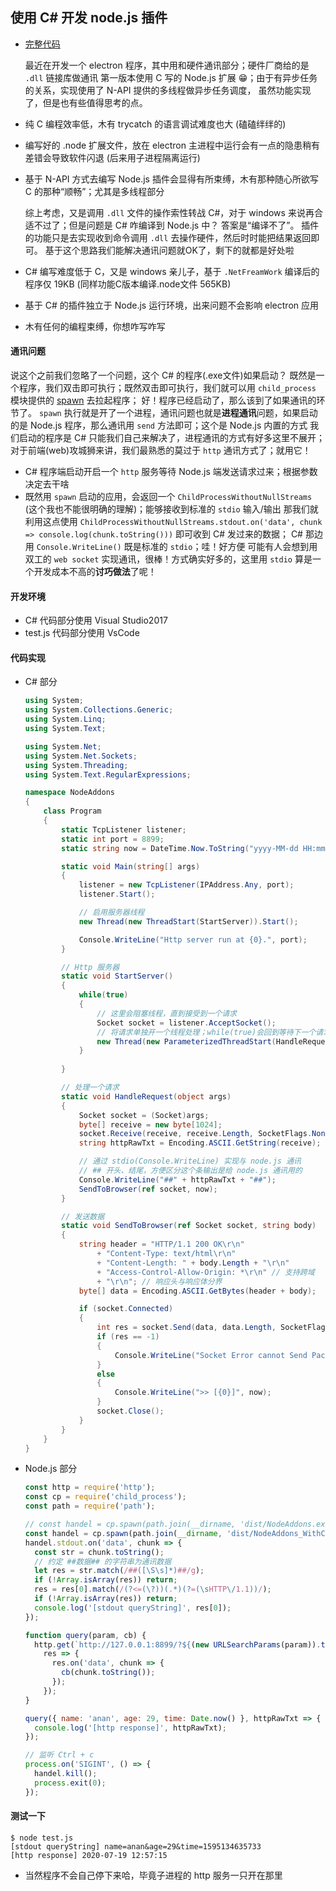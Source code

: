 ## 使用 C# 开发 node.js 插件

- [完整代码](https://github.com/caoxiemeihao/node-addons-c_sharp)

  最近在开发一个 electron 程序，其中用和硬件通讯部分；硬件厂商给的是 `.dll` 链接库做通讯
第一版本使用 C 写的 Node.js 扩展 😁；由于有异步任务的关系，实现使用了 N-API 提供的多线程做异步任务调度，
虽然功能实现了，但是也有些值得思考的点。
- 纯 C 编程效率低，木有 trycatch 的语言调试难度也大 (磕磕绊绊的)
- 编写好的 .node 扩展文件，放在 electron 主进程中运行会有一点的隐患稍有差错会导致软件闪退 (后来用子进程隔离运行)
- 基于 N-API 方式去编写 Node.js 插件会显得有所束缚，木有那种随心所欲写 C 的那种“顺畅”；尤其是多线程部分

  综上考虑，又是调用 `.dll` 文件的操作索性转战 C#，对于 windows 来说再合适不过了；但是问题是 C# 咋编译到 Node.js 中？
答案是“编译不了”。
  插件的功能只是去实现收到命令调用 `.dll` 去操作硬件，然后时时能把结果返回即可。
基于这个思路我们能解决通讯问题就OK了，剩下的就都是好处啦
- C# 编写难度低于 C，又是 windows 亲儿子，基于 `.NetFreamWork` 编译后的程序仅 19KB (同样功能C版本编译.node文件 565KB)
- 基于 C# 的插件独立于 Node.js 运行环境，出来问题不会影响 electron 应用
- 木有任何的编程束缚，你想咋写咋写

#### 通讯问题
  说这个之前我们忽略了一个问题，这个 C# 的程序(.exe文件)如果启动？
既然是一个程序，我们双击即可执行；既然双击即可执行，我们就可以用 `child_process` 模块提供的 
[spawn](https://nodejs.org/dist/latest-v12.x/docs/api/child_process.html#child_process_child_process_spawn_command_args_options) 去拉起程序；
好！程序已经启动了，那么该到了如果通讯的环节了。
`spawn` 执行就是开了一个进程，通讯问题也就是**进程通讯**问题，如果启动的是 Node.js 程序，那么通讯用 `send` 方法即可；这个是 Node.js 内置的方式
我们启动的程序是 C# 只能我们自己来解决了，进程通讯的方式有好多这里不展开；对于前端(web)攻城狮来讲，我们最熟悉的莫过于 `http` 通讯方式了；就用它！
- C# 程序端启动开启一个 `http` 服务等待 Node.js 端发送请求过来；根据参数决定去干啥
- 既然用 `spawn` 启动的应用，会返回一个 `ChildProcessWithoutNullStreams` (这个我也不能很明确的理解)；能够接收到标准的 `stdio` 输入/输出
  那我们就利用这点使用 `ChildProcessWithoutNullStreams.stdout.on('data', chunk => console.log(chunk.toString()))` 即可收到 C# 发过来的数据；
  C# 那边用 `Console.WriteLine()` 既是标准的 `stdio`；哇！好方便
  可能有人会想到用双工的 `web socket` 实现通讯，很棒！方式确实好多的，这里用 `stdio` 算是一个开发成本不高的**讨巧做法**了呢！

#### 开发环境
- C# 代码部分使用 Visual Studio2017
- test.js 代码部分使用 VsCode

#### 代码实现

- C# 部分

  ```cs
  using System;
  using System.Collections.Generic;
  using System.Linq;
  using System.Text;

  using System.Net;
  using System.Net.Sockets;
  using System.Threading;
  using System.Text.RegularExpressions;

  namespace NodeAddons
  {
      class Program
      {
          static TcpListener listener;
          static int port = 8899;
          static string now = DateTime.Now.ToString("yyyy-MM-dd HH:mm:ss");

          static void Main(string[] args)
          {
              listener = new TcpListener(IPAddress.Any, port);
              listener.Start();

              // 启用服务器线程
              new Thread(new ThreadStart(StartServer)).Start();

              Console.WriteLine("Http server run at {0}.", port);
          }

          // Http 服务器
          static void StartServer()
          {
              while(true)
              {
                  // 这里会阻塞线程，直到接受到一个请求
                  Socket socket = listener.AcceptSocket();
                  // 将请求单独开一个线程处理；while(true)会回到等待下一个请求状态，周而复始
                  new Thread(new ParameterizedThreadStart(HandleRequest)).Start(socket);
              }
              
          }

          // 处理一个请求
          static void HandleRequest(object args)
          {
              Socket socket = (Socket)args;
              byte[] receive = new byte[1024];
              socket.Receive(receive, receive.Length, SocketFlags.None);
              string httpRawTxt = Encoding.ASCII.GetString(receive);

              // 通过 stdio(Console.WriteLine) 实现与 node.js 通讯
              // ## 开头、结尾，方便区分这个条输出是给 node.js 通讯用的
              Console.WriteLine("##" + httpRawTxt + "##");
              SendToBrowser(ref socket, now);
          }

          // 发送数据
          static void SendToBrowser(ref Socket socket, string body)
          {
              string header = "HTTP/1.1 200 OK\r\n"
                  + "Content-Type: text/html\r\n"
                  + "Content-Length: " + body.Length + "\r\n"
                  + "Access-Control-Allow-Origin: *\r\n" // 支持跨域
                  + "\r\n"; // 响应头与响应体分界
              byte[] data = Encoding.ASCII.GetBytes(header + body);

              if (socket.Connected)
              {
                  int res = socket.Send(data, data.Length, SocketFlags.None);
                  if (res == -1)
                  {
                      Console.WriteLine("Socket Error cannot Send Packet.");
                  }
                  else
                  {
                      Console.WriteLine(">> [{0}]", now);
                  }
                  socket.Close();
              }
          }
      }
  }
  ```

- Node.js 部分

  ```javascript
  const http = require('http');
  const cp = require('child_process');
  const path = require('path');

  // const handel = cp.spawn(path.join(__dirname, 'dist/NodeAddons.exe'));
  const handel = cp.spawn(path.join(__dirname, 'dist/NodeAddons_WithConsole.exe'));
  handel.stdout.on('data', chunk => {
    const str = chunk.toString();
    // 约定 ##数据## 的字符串为通讯数据
    let res = str.match(/##([\S\s]*)##/g);
    if (!Array.isArray(res)) return;
    res = res[0].match(/(?<=(\?))(.*)(?=(\sHTTP\/1.1))/);
    if (!Array.isArray(res)) return;
    console.log('[stdout queryString]', res[0]);
  });

  function query(param, cb) {
    http.get(`http://127.0.0.1:8899/?${(new URLSearchParams(param)).toString()}`,
      res => {
        res.on('data', chunk => {
          cb(chunk.toString());
        });
      });
  }

  query({ name: 'anan', age: 29, time: Date.now() }, httpRawTxt => {
    console.log('[http response]', httpRawTxt);
  });

  // 监听 Ctrl + c
  process.on('SIGINT', () => {
    handel.kill();
    process.exit(0);
  });
  ```

#### 测试一下

```shell
$ node test.js
[stdout queryString] name=anan&age=29&time=1595134635733
[http response] 2020-07-19 12:57:15
```
- 当然程序不会自己停下来哈，毕竟子进程的 http 服务一只开在那里
